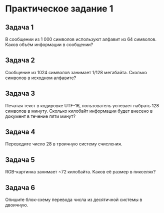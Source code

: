 # Практическое задание 1
## Задача 1
В сообщении из 1 000 символов используют алфавит из 64 символов. Каков объём информации в сообщении?

## Задача 2
Сообщение из 1024 символов занимает 1/128 мегабайта. Сколько символов в исходном алфавите?

## Задача 3
Печатая текст в кодировке UTF-16, пользователь успевает набрать 128 символов в минуту. Сколько килобайт информации будет внесено в документ в течение пяти минут?

## Задача 4
Переведите число 28 в троичную систему счисления.

## Задача 5
RGB-картинка занимает ~72 килобайта. Каков её размер в пикселях?

## Задача 6
Опишите блок-схему перевода числа из десятичной системы в двоичную.